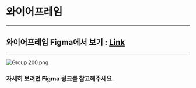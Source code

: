 # 와이어프레임

---


## 와이어프레임 Figma에서 보기 : [Link](https://www.figma.com/file/NemYHlgTXFzJgmcIA9lsUY/%EC%8B%9C%EB%84%88%EC%A7%80?type=design&node-id=0-1&mode=design&t=QZzZZhUe7bO1cfaz-0)

---


![Group 200.png](..%2F..%2F..%2FUsers%2FSSAFY%2FDownloads%2FGroup%20200.png)


### 자세히 보려면 Figma 링크를 참고해주세요.

